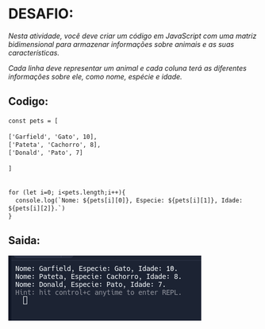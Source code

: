 # DESAFIO:

*Nesta atividade, você deve criar um código em JavaScript com uma matriz bidimensional para armazenar informações sobre animais e as suas características.*

*Cada linha deve representar um animal e cada coluna terá as diferentes informações sobre ele, como nome, espécie e idade.*



## Codigo:

    const pets = [
    
    ['Garfield', 'Gato', 10],
    ['Pateta', 'Cachorro', 8],
    ['Donald', 'Pato', 7]

    ]


    for (let i=0; i<pets.length;i++){
      console.log(`Nome: ${pets[i][0]}, Especie: ${pets[i][1]}, Idade: ${pets[i][2]}.`)
    }


## Saida:

![bloks](img/blocks.png)
